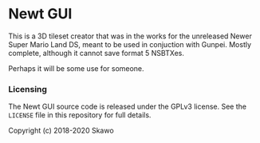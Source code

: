 # Newt GUI

This is a 3D tileset creator that was in the works for the unreleased Newer Super Mario Land DS, meant to be used in conjuction with Gunpei.
Mostly complete, although it cannot save format 5 NSBTXes.

Perhaps it will be some use for someone.

### Licensing

The Newt GUI source code is released under the GPLv3 license.
See the `LICENSE` file in this repository for full details.

Copyright (c) 2018-2020 Skawo
